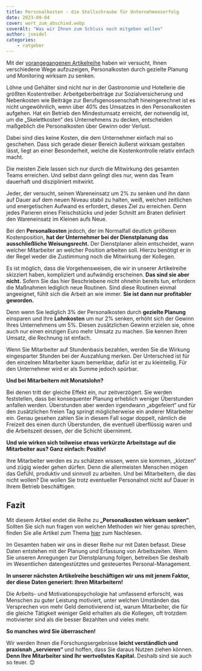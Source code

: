```yaml
---
title: Personalkosten - die Stellschraube für Unternehmenserfolg
date: 2023-09-04
cover: wort_zum_abschied.webp
coverAlt: "Was wir Ihnen zum Schluss noch mitgeben wollen"
author: jseidel
categories:
    - ratgeber
---
```


Mit der [vorangegangenen Artikelreihe](/blog/rubriken/ratgeber) haben wir versucht, Ihnen verschiedene Wege aufzuzeigen, Personalkosten durch gezielte Planung und Monitoring wirksam zu senken.

Löhne und Gehälter sind nicht nur in der Gastronomie und Hotellerie die größten Kostentreiber. Arbeitgeberbeiträge zur Sozialversicherung und Nebenkosten wie Beiträge zur Berufsgenossenschaft hineingerechnet ist es nicht ungewöhnlich, wenn über 40% des Umsatzes in den Personalkosten aufgehen. Hat ein Betrieb den Mindestumsatz erreicht, der notwendig ist, um die „Skelettkosten“ des Unternehmens zu decken, entscheiden maßgeblich die Personalkosten über Gewinn oder Verlust.

Dabei sind dies keine Kosten, die dem Unternehmer einfach mal so geschehen. Dass sich gerade dieser Bereich äußerst wirksam gestalten lässt, liegt an einer Besonderheit, welche die Kostenkontrolle relativ einfach macht.

Die meisten Ziele lassen sich nur durch die Mitwirkung des gesamten Teams erreichen. Und selbst dann gelingt dies nur, wenn das Team dauerhaft und diszipliniert mitwirkt.

Jeder, der versucht, seinen Wareneinsatz um 2% zu senken und ihn dann auf Dauer auf dem neuen Niveau stabil zu halten, weiß, welchen zeitlichen und energetischen Aufwand es erfordert, dieses Ziel zu erreichen. Denn jedes Parieren eines Fleischstücks und jeder Schnitt am Braten definiert den Wareneinsatz im Kleinen aufs Neue.

Bei den **Personalkosten** jedoch, der im Normalfall deutlich größeren Kostenposition, **hat der Unternehmer bei der Dienstplanung das ausschließliche Weisungsrecht.** Der Dienstplaner allein entscheidet, wann welcher Mitarbeiter an welcher Position arbeiten soll. Hierzu benötigt er in der Regel weder die Zustimmung noch die Mitwirkung der Kollegen.

Es ist möglich, dass die Vorgehensweisen, die wir in unserer Artikelreihe skizziert haben, kompliziert und aufwändig erscheinen. **Das sind sie aber nicht.** Sofern Sie das hier Beschriebene nicht ohnehin bereits tun, erfordern die Maßnahmen lediglich neue Routinen. Sind diese Routinen einmal angeeignet, fühlt sich die Arbeit an wie immer. **Sie ist dann nur profitabler geworden.**

Denn wenn Sie lediglich 3% der Personalkosten durch **gezielte Planung** einsparen und Ihre **Lohnkosten** um nur 2% senken, erhöht sich der Gewinn Ihres Unternehmens um 5%. Diesen zusätzlichen Gewinn erzielen sie, ohne auch nur einen einzigen Euro mehr Umsatz zu machen. Sie kennen Ihren Umsatz, die Rechnung ist einfach.

Wenn Sie Mitarbeiter auf Stundenbasis bezahlen, werden Sie die Wirkung eingesparter Stunden bei der Auszahlung merken. Der Unterschied ist für den einzelnen Mitarbeiter kaum bemerkbar, dafür ist er zu kleinteilig. Für den Unternehmer wird er als Summe jedoch spürbar.

**Und bei Mitarbeitern mit Monatslohn?**

Bei denen tritt der gleiche Effekt ein, nur zeitverzögert. Sie werden feststellen, dass bei konsequenter Planung erheblich weniger Überstunden anfallen werden. Überstunden aber werden irgendwann „abgefeiert“ und für den zusätzlichen freien Tag springt möglicherweise ein anderer Mitarbeiter ein. Genau gesehen zahlen Sie in diesem Fall sogar doppelt, nämlich die Freizeit des einen durch Überstunden, die eventuell überflüssig waren und die Arbeitszeit dessen, der die Schicht übernimmt.

**Und wie wirken sich teilweise etwas verkürzte Arbeitstage auf die Mitarbeiter aus? Ganz einfach: Positiv!**

Ihre Mitarbeiter werden es zu schätzen wissen, wenn sie kommen, „klotzen“ und zügig wieder gehen dürfen. Denn die allermeisten Menschen mögen das Gefühl, produktiv und sinnvoll zu arbeiten. Und bei Mitarbeitern, die das nicht wollen? Die wollen Sie trotz eventueller Personalnot nicht auf Dauer in Ihrem Betrieb beschäftigen.

## Fazit

Mit diesem Artikel endet die Reihe zu **„Personalkosten wirksam senken“**. Sollten Sie sich nun fragen von welchen Methoden wir hier genau sprechen, finden Sie alle Artikel zum Thema [hier](/blog/rubriken/ratgeber) zum Nachlesen.

Im Gesamten haben wir uns in dieser Reihe nur mit Daten befasst. Diese Daten entstehen mit der Planung und Erfassung von Arbeitszeiten. Wenn Sie unseren Anregungen zur Dienstplanung folgen, betreiben Sie deshalb im Wesentlichen datengestütztes und gesteuertes Personal-Management.

**In unserer nächsten Artikelreihe beschäftigen wir uns mit jenem Faktor, der diese Daten generiert: Ihren Mitarbeitern!**

Die Arbeits- und Motivationspsychologie hat umfassend erforscht, was Menschen zu guter Leistung motiviert, unter welchen Umständen das Versprechen von mehr Geld demotivierend ist, warum Mitarbeiter, die für die gleiche Tätigkeit weniger Geld erhalten als die Kollegen, oft trotzdem motivierter sind als die besser Bezahlten und vieles mehr.

**So manches wird Sie überraschen!**

Wir werden Ihnen die Forschungsergebnisse **leicht verständlich und praxisnah „servieren“** und hoffen, dass Sie daraus Nutzen ziehen können. **Denn Ihre Mitarbeiter sind Ihr wertvollstes Kapital.** Deshalb sind sie auch so teuer. 😊